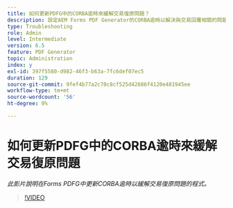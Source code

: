 ```yaml
---
title: 如何更新PDFG中的CORBA逾時來緩解交易復原問題？
description: 設定AEM Forms PDF Generator的CORBA逾時以解決與交易回覆相關的問題
type: Troubleshooting
role: Admin
level: Intermediate
version: 6.5
feature: PDF Generator
topic: Administration
index: y
exl-id: 397f5580-d982-46f3-b63a-7fc6def07ec5
duration: 129
source-git-commit: 9fef4b77a2c70c8cf525d42686f4120e481945ee
workflow-type: tm+mt
source-wordcount: '56'
ht-degree: 0%

---
```


# 如何更新PDFG中的CORBA逾時來緩解交易復原問題

*此影片說明在Forms PDFG中更新CORBA逾時以緩解交易復原問題的程式。*

>[!VIDEO](https://video.tv.adobe.com/v/335512?quality=12&learn=on)
